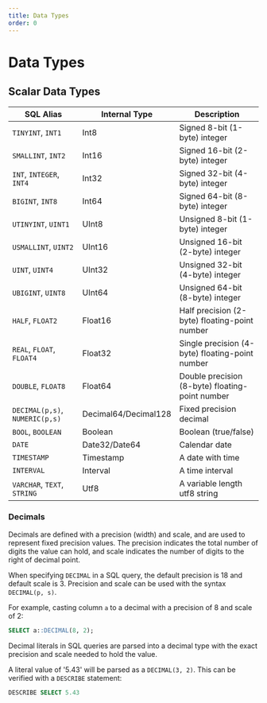 ```yaml
---
title: Data Types
order: 0
---
```


# Data Types

## Scalar Data Types

| SQL Alias                      | Internal Type        | Description                                     |
|--------------------------------|----------------------|-------------------------------------------------|
| `TINYINT`, `INT1`              | Int8                 | Signed 8-bit (1-byte) integer                   |
| `SMALLINT`, `INT2`             | Int16                | Signed 16-bit (2-byte) integer                  |
| `INT`, `INTEGER`, `INT4`       | Int32                | Signed 32-bit (4-byte) integer                  |
| `BIGINT`, `INT8`               | Int64                | Signed 64-bit (8-byte) integer                  |
| `UTINYINT`, `UINT1`           | UInt8                | Unsigned 8-bit (1-byte) integer                 |
| `USMALLINT`, `UINT2`          | UInt16               | Unsigned 16-bit (2-byte) integer                |
| `UINT`, `UINT4`               | UInt32               | Unsigned 32-bit (4-byte) integer                |
| `UBIGINT`, `UINT8`            | UInt64               | Unsigned 64-bit (8-byte) integer                |
| `HALF`, `FLOAT2`               | Float16              | Half precision (2-byte) floating-point number   |
| `REAL`, `FLOAT`, `FLOAT4`      | Float32              | Single precision (4-byte) floating-point number |
| `DOUBLE`, `FLOAT8`             | Float64              | Double precision (8-byte) floating-point number |
| `DECIMAL(p,s)`, `NUMERIC(p,s)` | Decimal64/Decimal128 | Fixed precision decimal                         |
| `BOOL`, `BOOLEAN`              | Boolean              | Boolean (true/false)                            |
| `DATE`                         | Date32/Date64        | Calendar date                                   |
| `TIMESTAMP`                    | Timestamp            | A date with time                                |
| `INTERVAL`                     | Interval             | A time interval                                 |
| `VARCHAR`, `TEXT`, `STRING`    | Utf8                 | A variable length utf8 string                   |

### Decimals

Decimals are defined with a precision (width) and scale, and are used to
represent fixed precision values. The precision indicates the total number of
digits the value can hold, and scale indicates the number of digits to the right
of decimal point.

When specifying `DECIMAL` in a SQL query, the default precision is 18 and
default scale is 3. Precision and scale can be used with the syntax `DECIMAL(p,
s)`.

For example, casting column `a` to a decimal with a precision of 8 and scale of
2:

```sql
SELECT a::DECIMAL(8, 2);
```

Decimal literals in SQL queries are parsed into a decimal type with the exact
precision and scale needed to hold the value.

A literal value of '5.43' will be parsed as a `DECIMAL(3, 2)`. This can be
verified with a `DESCRIBE` statement:

```sql
DESCRIBE SELECT 5.43
```

